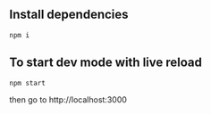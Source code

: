 ## Install dependencies
```
npm i
```

## To start dev mode with live reload
```
npm start
```

then go to http://localhost:3000
